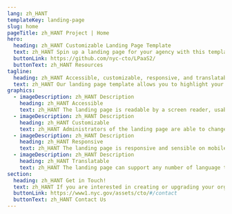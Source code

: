 ```yaml
---
lang: zh_HANT
templateKey: landing-page
slug: home
pageTitle: zh_HANT Project | Home
hero:
  heading: zh_HANT Customizable Landing Page Template 
  text: zh_HANT Spin up a landing page for your agency with this template. It includes all of the resources that you need to have a secure, appealing, and sustainable landing page.
  buttonLink: https://github.com/nyc-cto/LPaaS2/
  buttonText: zh_HANT Resources
tagline:
  heading: zh_HANT Accessible, customizable, responsive, and translatable.
  text: zh_HANT Our landing page template allows you to highlight your organization or agency by making it convenient to spin up a landing page of your own. Agencies can edit the template to include useful content and customize it to highlight your work. The landing page template has key accessibility features, including readability by a screen reader, and the content can be translated into different languages. The page is also responsive on mobile, tablet, and desktop platforms.
graphics:
  - imageDescription: zh_HANT Description
    heading: zh_HANT Accessible
    text: zh_HANT The landing page is readable by a screen reader, usable with a keyboard, and has been tested for several additional accessibility features.
  - imageDescription: zh_HANT Description
    heading: zh_HANT Customizable
    text: zh_HANT Administrators of the landing page are able to change styling and theming features on the page, as well as edit any necessary content. 
  - imageDescription: zh_HANT Description
    heading: zh_HANT Responsive
    text: zh_HANT The landing page is responsive and sensible on mobile, tablet, and desktop platforms. 
  - imageDescription: zh_HANT Description
    heading: zh_HANT Translatable
    text: zh_HANT The landing page can support any number of language translations, including right-to-left languages. 
section:
  heading: zh_HANT Get in Touch!
  text: zh_HANT If you are interested in creating or upgrading your organization’s landing page, this landing page template is a great start. For information on how to get started, feel free to contact us.
  buttonLink: https://www1.nyc.gov/assets/cto/#/contact
  buttonText: zh_HANT Contact Us
---
```

